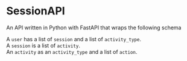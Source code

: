 # SessionAPI

An API written in Python with FastAPI that wraps the following schema

A `user` has a list of `session` and a list of `activity_type`.  
A `session` is a list of `activity`.  
An `activity` as an `activity_type` and a list of `action`.  

